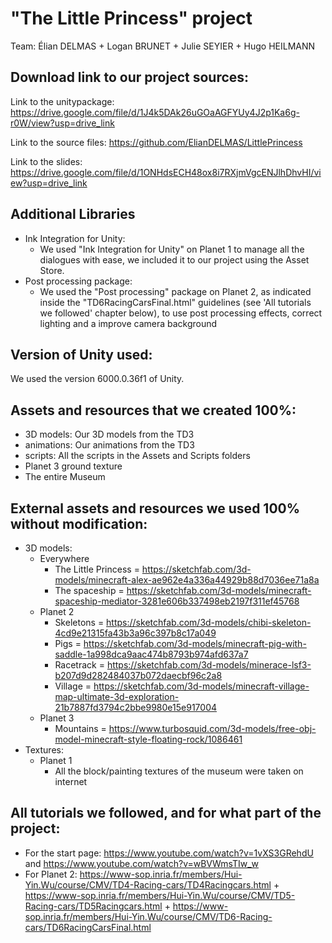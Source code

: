 # "The Little Princess" project

Team: Élian DELMAS + Logan BRUNET + Julie SEYIER + Hugo HEILMANN

## Download link to our project sources:

Link to the unitypackage: https://drive.google.com/file/d/1J4k5DAk26uGOaAGFYUy4J2p1Ka6g-r0W/view?usp=drive_link

Link to the source files: https://github.com/ElianDELMAS/LittlePrincess

Link to the slides: https://drive.google.com/file/d/1ONHdsECH48ox8i7RXjmVgcENJlhDhvHI/view?usp=drive_link

## Additional Libraries

- Ink Integration for Unity:
  - We used "Ink Integration for Unity" on Planet 1 to manage all the dialogues with ease, we included it to our project using the Asset Store.
- Post processing package:
  - We used the "Post processing" package on Planet 2, as indicated inside the "TD6RacingCarsFinal.html" guidelines (see 'All tutorials we followed' chapter below), to use post processing effects, correct lighting and a improve camera background

## Version of Unity used:

We used the version 6000.0.36f1 of Unity.

## Assets and resources that we created 100%:

- 3D models: Our 3D models from the TD3
- animations: Our animations from the TD3
- scripts: All the scripts in the Assets and Scripts folders
- Planet 3 ground texture
- The entire Museum

## External assets and resources we used 100% without modification:
- 3D models:
  - Everywhere
    - The Little Princess = https://sketchfab.com/3d-models/minecraft-alex-ae962e4a336a44929b88d7036ee71a8a
    - The spaceship = https://sketchfab.com/3d-models/minecraft-spaceship-mediator-3281e606b337498eb2197f311ef45768
  - Planet 2
    - Skeletons = https://sketchfab.com/3d-models/chibi-skeleton-4cd9e21315fa43b3a96c397b8c17a049
    - Pigs = https://sketchfab.com/3d-models/minecraft-pig-with-saddle-1a998dca9aac474b8793b974afd637a7
    - Racetrack = https://sketchfab.com/3d-models/minerace-lsf3-b207d9d282484037b072daecbf96c2a8
    - Village = https://sketchfab.com/3d-models/minecraft-village-map-ultimate-3d-exploration-21b7887fd3794c2bbe9980e15e917004
  - Planet 3
    - Mountains = https://www.turbosquid.com/3d-models/free-obj-model-minecraft-style-floating-rock/1086461
- Textures:
  - Planet 1
    - All the block/painting textures of the museum were taken on internet

## All tutorials we followed, and for what part of the project:

- For the start page: https://www.youtube.com/watch?v=1vXS3GRehdU and https://www.youtube.com/watch?v=wBVWmsTIw_w
- For Planet 2: https://www-sop.inria.fr/members/Hui-Yin.Wu/course/CMV/TD4-Racing-cars/TD4Racingcars.html + https://www-sop.inria.fr/members/Hui-Yin.Wu/course/CMV/TD5-Racing-cars/TD5Racingcars.html + https://www-sop.inria.fr/members/Hui-Yin.Wu/course/CMV/TD6-Racing-cars/TD6RacingCarsFinal.html
